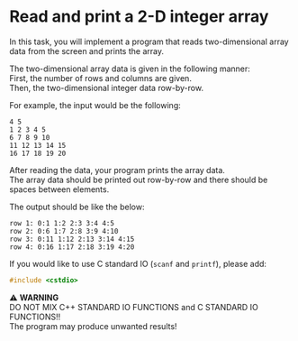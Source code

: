 # Read and print a 2-D integer array

In this task, you will implement a program that reads two-dimensional array data from the screen and prints the array.

The two-dimensional array data is given in the following manner:  
First, the number of rows and columns are given.  
Then, the two-dimensional integer data row-by-row.  

For example, the input would be the following:

```
4 5
1 2 3 4 5
6 7 8 9 10
11 12 13 14 15
16 17 18 19 20
```

After reading the data, your program prints the array data.  
The array data should be printed out row-by-row and there should be spaces between elements.  

The output should be like the below:

```
row 1: 0:1 1:2 2:3 3:4 4:5
row 2: 0:6 1:7 2:8 3:9 4:10
row 3: 0:11 1:12 2:13 3:14 4:15
row 4: 0:16 1:17 2:18 3:19 4:20
```

If you would like to use C standard IO (`scanf` and `printf`), please add:

```c
#include <cstdio>
```

⚠️ **WARNING**  
DO NOT MIX C++ STANDARD IO FUNCTIONS and C STANDARD IO FUNCTIONS!!  
The program may produce unwanted results!
